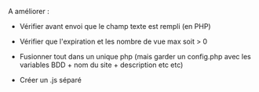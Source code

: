 A améliorer : 


- Vérifier avant envoi que le champ texte est rempli (en PHP)

- Vérifier que l'expiration et les nombre de vue max soit > 0

- Fusionner tout dans un unique php (mais garder un config.php avec les variables BDD + nom du site + description etc etc)

- Créer un .js séparé


